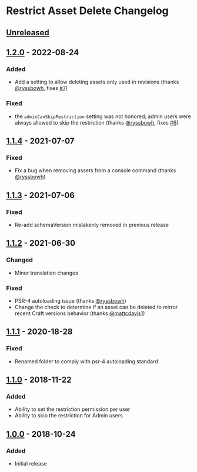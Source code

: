 # Restrict Asset Delete Changelog

## [Unreleased]


## [1.2.0] - 2022-08-24
### Added
- Add a setting to allow deleting assets only used in revisions (thanks 
  [@ryssbowh][], fixes [#7][])
### Fixed
- the `adminCanSkipRestriction` setting was not honored; admin users were always 
  allowed to skip the restriction (thanks [@ryssbowh][], fixes [#6][])


## [1.1.4] - 2021-07-07
### Fixed
- Fix a bug when removing assets from a console command (thanks [@ryssbowh][])


## [1.1.3] - 2021-07-06
### Fixed
- Re-add schemaVersion mistakenly removed in previous release


## [1.1.2] - 2021-06-30
### Changed
- Minor translation changes
### Fixed
- PSR-4 autoloading issue (thanks [@ryssbowh][])
- Change the check to determine if an asset can be deleted to mirror recent
  Craft versions behavior (thanks [@mattcdavis1][])


## [1.1.1] - 2020-18-28
### Fixed
- Renamed folder to comply with psr-4 autoloading standard


## [1.1.0] - 2018-11-22
### Added
- Ability to set the restriction permission per user
- Ability to skip the restriction for Admin users


## [1.0.0] - 2018-10-24
### Added
- Initial release


[@ryssbowh]: https://github.com/ryssbowh
[@mattcdavis1]: https://github.com/mattcdavis1
[#6]: https://github.com/la-haute-societe/craft-restrict-asset-delete/issues/6
[#7]: https://github.com/la-haute-societe/craft-restrict-asset-delete/issues/7
[Unreleased]: https://github.com/la-haute-societe/craft-restrict-asset-delete/compare/1.1.4...HEAD
[1.0.0]: https://github.com/la-haute-societe/craft-restrict-asset-delete/releases/tag/1.0.0
[1.1.0]: https://github.com/la-haute-societe/craft-restrict-asset-delete/compare/1.0.0...1.1.0
[1.1.1]: https://github.com/la-haute-societe/craft-restrict-asset-delete/compare/1.1.0...1.1.1
[1.1.2]: https://github.com/la-haute-societe/craft-restrict-asset-delete/compare/1.1.1...1.1.2
[1.1.3]: https://github.com/la-haute-societe/craft-restrict-asset-delete/compare/1.1.2...1.1.3
[1.1.4]: https://github.com/la-haute-societe/craft-restrict-asset-delete/compare/1.1.3...1.1.4
[1.2.0]: https://github.com/la-haute-societe/craft-restrict-asset-delete/compare/1.1.4...1.2.0
